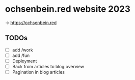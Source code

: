 # ochsenbein.red website 2023

-> https://ochsenbein.red

## TODOs

- [ ] add /work
- [ ] add /fun
- [ ] Deployment
- [ ] Back from articles to blog overview
- [ ] Pagination in blog articles
